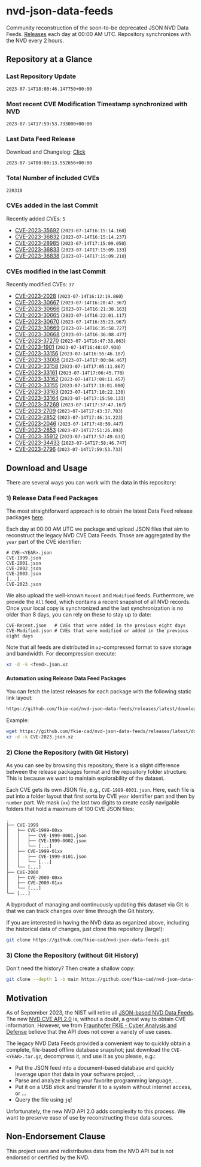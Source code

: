 # nvd-json-data-feeds

Community reconstruction of the soon-to-be deprecated JSON NVD Data Feeds. 
[Releases](https://github.com/fkie-cad/nvd-json-data-feeds/releases/latest) each day at 00:00 AM UTC.
Repository synchronizes with the NVD every 2 hours.

## Repository at a Glance

### Last Repository Update

```plain
2023-07-14T18:00:46.147750+00:00
```

### Most recent CVE Modification Timestamp synchronized with NVD

```plain
2023-07-14T17:59:53.733000+00:00
```

### Last Data Feed Release

Download and Changelog: [Click](https://github.com/fkie-cad/nvd-json-data-feeds/releases/latest)

```plain
2023-07-14T00:00:13.552656+00:00
```

### Total Number of included CVEs

```plain
220310
```

### CVEs added in the last Commit

Recently added CVEs: `5`

* [CVE-2023-35692](CVE-2023/CVE-2023-356xx/CVE-2023-35692.json) (`2023-07-14T16:15:14.160`)
* [CVE-2023-36832](CVE-2023/CVE-2023-368xx/CVE-2023-36832.json) (`2023-07-14T16:15:14.237`)
* [CVE-2023-28985](CVE-2023/CVE-2023-289xx/CVE-2023-28985.json) (`2023-07-14T17:15:09.050`)
* [CVE-2023-36833](CVE-2023/CVE-2023-368xx/CVE-2023-36833.json) (`2023-07-14T17:15:09.133`)
* [CVE-2023-36838](CVE-2023/CVE-2023-368xx/CVE-2023-36838.json) (`2023-07-14T17:15:09.210`)


### CVEs modified in the last Commit

Recently modified CVEs: `37`

* [CVE-2023-2028](CVE-2023/CVE-2023-20xx/CVE-2023-2028.json) (`2023-07-14T16:12:19.860`)
* [CVE-2023-30667](CVE-2023/CVE-2023-306xx/CVE-2023-30667.json) (`2023-07-14T16:20:47.367`)
* [CVE-2023-30666](CVE-2023/CVE-2023-306xx/CVE-2023-30666.json) (`2023-07-14T16:21:38.163`)
* [CVE-2023-30665](CVE-2023/CVE-2023-306xx/CVE-2023-30665.json) (`2023-07-14T16:22:01.117`)
* [CVE-2023-30670](CVE-2023/CVE-2023-306xx/CVE-2023-30670.json) (`2023-07-14T16:35:23.967`)
* [CVE-2023-30669](CVE-2023/CVE-2023-306xx/CVE-2023-30669.json) (`2023-07-14T16:35:58.727`)
* [CVE-2023-30668](CVE-2023/CVE-2023-306xx/CVE-2023-30668.json) (`2023-07-14T16:36:08.477`)
* [CVE-2023-37270](CVE-2023/CVE-2023-372xx/CVE-2023-37270.json) (`2023-07-14T16:47:38.063`)
* [CVE-2023-1901](CVE-2023/CVE-2023-19xx/CVE-2023-1901.json) (`2023-07-14T16:48:07.930`)
* [CVE-2023-33156](CVE-2023/CVE-2023-331xx/CVE-2023-33156.json) (`2023-07-14T16:55:46.187`)
* [CVE-2023-33008](CVE-2023/CVE-2023-330xx/CVE-2023-33008.json) (`2023-07-14T17:00:04.467`)
* [CVE-2023-33158](CVE-2023/CVE-2023-331xx/CVE-2023-33158.json) (`2023-07-14T17:05:11.867`)
* [CVE-2023-33161](CVE-2023/CVE-2023-331xx/CVE-2023-33161.json) (`2023-07-14T17:06:45.770`)
* [CVE-2023-33162](CVE-2023/CVE-2023-331xx/CVE-2023-33162.json) (`2023-07-14T17:09:11.457`)
* [CVE-2023-33155](CVE-2023/CVE-2023-331xx/CVE-2023-33155.json) (`2023-07-14T17:10:01.080`)
* [CVE-2023-33163](CVE-2023/CVE-2023-331xx/CVE-2023-33163.json) (`2023-07-14T17:10:22.130`)
* [CVE-2023-33164](CVE-2023/CVE-2023-331xx/CVE-2023-33164.json) (`2023-07-14T17:15:50.133`)
* [CVE-2023-37269](CVE-2023/CVE-2023-372xx/CVE-2023-37269.json) (`2023-07-14T17:37:47.167`)
* [CVE-2023-2709](CVE-2023/CVE-2023-27xx/CVE-2023-2709.json) (`2023-07-14T17:43:37.783`)
* [CVE-2023-2852](CVE-2023/CVE-2023-28xx/CVE-2023-2852.json) (`2023-07-14T17:46:14.223`)
* [CVE-2023-2046](CVE-2023/CVE-2023-20xx/CVE-2023-2046.json) (`2023-07-14T17:48:59.447`)
* [CVE-2023-2853](CVE-2023/CVE-2023-28xx/CVE-2023-2853.json) (`2023-07-14T17:51:26.893`)
* [CVE-2023-35912](CVE-2023/CVE-2023-359xx/CVE-2023-35912.json) (`2023-07-14T17:57:49.633`)
* [CVE-2023-34433](CVE-2023/CVE-2023-344xx/CVE-2023-34433.json) (`2023-07-14T17:58:46.747`)
* [CVE-2023-2796](CVE-2023/CVE-2023-27xx/CVE-2023-2796.json) (`2023-07-14T17:59:53.733`)


## Download and Usage

There are several ways you can work with the data in this repository:

### 1) Release Data Feed Packages

The most straightforward approach is to obtain the latest Data Feed release packages [here](https://github.com/fkie-cad/nvd-json-data-feeds/releases/latest).

Each day at 00:00 AM UTC we package and upload JSON files that aim to reconstruct the legacy NVD CVE Data Feeds.
Those are aggregated by the `year` part of the CVE identifier:

```
# CVE-<YEAR>.json
CVE-1999.json
CVE-2001.json
CVE-2002.json
CVE-2003.json
[...]
CVE-2023.json
```

We also upload the well-known `Recent` and `Modified` feeds.
Furthermore, we provide the `All` feed, which contains a recent snapshot of all NVD records.
Once your local copy is synchronized and the last synchronization is no older than 8 days, you can rely on these to stay up to date:

```plain
CVE-Recent.json   # CVEs that were added in the previous eight days
CVE-Modified.json # CVEs that were modified or added in the previous eight days
```

Note that all feeds are distributed in `xz`-compressed format to save storage and bandwidth.
For decompression execute:

```sh
xz -d -k <feed>.json.xz
```


#### Automation using Release Data Feed Packages

You can fetch the latest releases for each package with the following static link layout:

```sh
https://github.com/fkie-cad/nvd-json-data-feeds/releases/latest/download/CVE-<YEAR>.json.xz
```

Example:

```sh
wget https://github.com/fkie-cad/nvd-json-data-feeds/releases/latest/download/CVE-2023.json.xz
xz -d -k CVE-2023.json.xz
```

### 2) Clone the Repository (with Git History)

As you can see by browsing this repository, there is a slight difference between the release packages format and the repository folder structure.
This is because we want to maintain explorability of the dataset.

Each CVE gets its own JSON file, e.g., `CVE-1999-0001.json`.
Here, each file is put into a folder layout that first sorts by CVE `year` identifier part and then by `number` part.
We mask (`xx`) the last two digits to create easily navigable folders that hold a maximum of 100 CVE JSON files:

```plain
.
├── CVE-1999
│   ├── CVE-1999-00xx
│   │   ├── CVE-1999-0001.json
│   │   ├── CVE-1999-0002.json
│   │   └── [...]
│   ├── CVE-1999-01xx
│   │   ├── CVE-1999-0101.json
│   │   └── [...]
│   └── [...]
├── CVE-2000
│   ├── CVE-2000-00xx
│   ├── CVE-2000-01xx
│   └── [...]
└── [...]
```

A byproduct of managing and continuously updating this dataset via Git is that we can track changes over time through the Git history.

If you are interested in having the NVD data as organized above, including the historical data of changes, just clone this repository (large!):

```sh
git clone https://github.com/fkie-cad/nvd-json-data-feeds.git
```

### 3) Clone the Repository (without Git History)

Don't need the history? Then create a shallow copy:

```sh
git clone --depth 1 -b main https://github.com/fkie-cad/nvd-json-data-feeds.git
```

## Motivation

As of September 2023, the NIST will retire all [JSON-based NVD Data Feeds](https://nvd.nist.gov/vuln/data-feeds#divRetirementBanner-1).
The new [NVD CVE API 2.0](https://nvd.nist.gov/developers/vulnerabilities) is, without a doubt, a great way to obtain CVE information.
However, we from [Fraunhofer FKIE - Cyber Analysis and Defense](https://www.fkie.fraunhofer.de/en/departments/cad.html) believe that the API does not cover a variety of use cases.

The legacy NVD Data Feeds provided a convenient way to quickly obtain a complete, file-based offline database snapshot; just download the `CVE-<YEAR>.tar.gz`, decompress it, and use it as you please, e.g.:

* Put the JSON feed into a document-based database and quickly leverage upon that data in your software project, ...
* Parse and analyze it using your favorite programming language, ...
* Put it on a USB stick and transfer it to a system without internet access, or ...
* Query the file using `jq`!

Unfortunately, the new NVD API 2.0 adds complexity to this process.
We want to preserve ease of use by reconstructing these data sources.

## Non-Endorsement Clause

This project uses and redistributes data from the NVD API but is not endorsed or certified by the NVD.